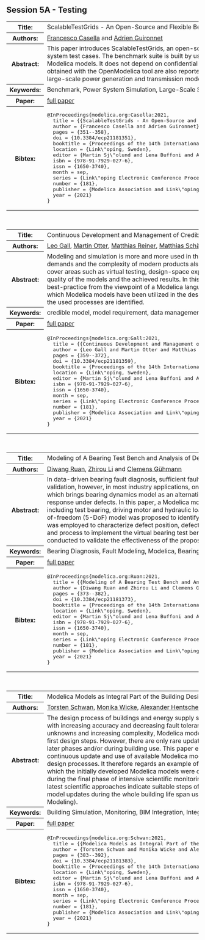 ## Session 5A - Testing
<table><tr><th>Title:</th>
<td>ScalableTestGrids - An Open-Source and Flexible Benchmark Suite to Assess Modelica Tool Performance on Large-Scale Power System Test Cases</td>
</tr>
<tr><th>Authors:</th>
<td>
<a href="/proceedings/authors/FrancescoCasella">Francesco Casella</a> and <a href="/proceedings/authors/AdrienGuironnet">Adrien Guironnet</a></td>
</tr>
<tr><th>Abstract:</th>
<td>This paper introduces ScalableTestGrids, an open-source and flexible benchmark suite for assessing the performance of Modelica tools on large-scale power system test cases. The benchmark suite is built by using components from the PowerGrids library and generic utility scripts creating the final runnable Modelica models. It does not depend on confidential data; its structure makes any future needed modification or evolution easy and straightforward. Results obtained with the OpenModelica tool are also reported. The benchmark suite can be used by tool developers to assess the capability of their tools to handle large-scale power generation and transmission models.</td></tr>
<tr><th>Keywords:</th>
<td>Benchmark, Power System Simulation, Large-Scale Simulation, Performance, Open-Source</td></tr>
<tr><th>Paper:</th>
<td><a href="https://doi.org/10.3384/ecp21181351">full paper</a></td>
</tr>
<tr><th>Bibtex:</th>
<td><pre>
@InProceedings{modelica.org:Casella:2021,
  title = {{ScalableTestGrids - An Open-Source and Flexible Benchmark Suite to Assess Modelica Tool Performance on Large-Scale Power System Test Cases}},
  author = {Francesco Casella and Adrien Guironnet},
  pages = {351--358},
  doi = {10.3384/ecp21181351},
  booktitle = {Proceedings of the 14th International Modelica Conference},
  location = {Link\&quot;oping, Sweden},
  editor = {Martin Sj\&quot;olund and Lena Buffoni and Adrian Pop and Lennart Ochel},
  isbn = {978-91-7929-027-6},
  issn = {1650-3740},
  month = sep,
  series = {Link\&quot;oping Electronic Conference Proceedings},
  number = {181},
  publisher = {Modelica Association and Link\&quot;oping University Electronic Press},
  year = {2021}
}
</pre></td></tr>
</table><br>
<table><tr><th>Title:</th>
<td>Continuous Development and Management of Credible Modelica Models</td>
</tr>
<tr><th>Authors:</th>
<td>
<a href="/proceedings/authors/LeoGall">Leo Gall</a>, <a href="/proceedings/authors/MartinOtter">Martin Otter</a>, <a href="/proceedings/authors/MatthiasReiner">Matthias Reiner</a>, <a href="/proceedings/authors/MatthiasSchafer">Matthias Schäfer</a> and <a href="/proceedings/authors/JakubTobolar">Jakub Tobolář</a></td>
</tr>
<tr><th>Abstract:</th>
<td>Modeling and simulation is more and more used in the design process in a wide area of applications. Rising demands and the complexity of modern products also increases the need for models and tools capable to cover areas such as virtual testing, design-space exploration or digital twins, and to provide measures of the quality of the
models and the achieved results. In this article, we try to summarize the state-of-the-art and best-practice from the viewpoint of a Modelica language user, based on the experience gained in projects in which Modelica models have been utilized in the design process. Furthermore, missing features and gaps in the used processes are identified.</td></tr>
<tr><th>Keywords:</th>
<td>credible model, model requirement, data management, validation, verification, Modelica model</td></tr>
<tr><th>Paper:</th>
<td><a href="https://doi.org/10.3384/ecp21181359">full paper</a></td>
</tr>
<tr><th>Bibtex:</th>
<td><pre>
@InProceedings{modelica.org:Gall:2021,
  title = {{Continuous Development and Management of Credible Modelica Models}},
  author = {Leo Gall and Martin Otter and Matthias Reiner and Matthias Sch\&quot;afer and Jakub Tobol\&#x27;a\v{r}},
  pages = {359--372},
  doi = {10.3384/ecp21181359},
  booktitle = {Proceedings of the 14th International Modelica Conference},
  location = {Link\&quot;oping, Sweden},
  editor = {Martin Sj\&quot;olund and Lena Buffoni and Adrian Pop and Lennart Ochel},
  isbn = {978-91-7929-027-6},
  issn = {1650-3740},
  month = sep,
  series = {Link\&quot;oping Electronic Conference Proceedings},
  number = {181},
  publisher = {Modelica Association and Link\&quot;oping University Electronic Press},
  year = {2021}
}
</pre></td></tr>
</table><br>
<table><tr><th>Title:</th>
<td>Modeling of A Bearing Test Bench and Analysis of Defect Bearing Dynamics in Modelica</td>
</tr>
<tr><th>Authors:</th>
<td>
<a href="/proceedings/authors/DiwangRuan">Diwang Ruan</a>, <a href="/proceedings/authors/ZhirouLi">Zhirou Li</a> and <a href="/proceedings/authors/ClemensGuhmann">Clemens Gühmann</a></td>
</tr>
<tr><th>Abstract:</th>
<td>In data-driven bearing fault diagnosis, sufficient fault data is fundamental for algorithm training and validation, however, in most industry applications, only very few fault measurements can be provided, which brings bearing dynamics model as an alternative of experimental test bench to produce bearing response under defects. In this paper, a Modelica model for the whole bearing test rig was built, including test bearing, driving motor and hydraulic loading system. For the test bearing, a 5 degree-of-freedom (5-DoF) model was proposed to identify the normal bearing dynamics, and a fault model was employed to characterize defect position, defect size, defect shape and multiple defects. Theory and process to implement the virtual bearing test bench in Modelica were detailed, and 3 cases were conducted to validate the effectiveness of the proposed model.</td></tr>
<tr><th>Keywords:</th>
<td>Bearing Diagnosis, Fault Modeling, Modelica, Bearing Test Bench</td></tr>
<tr><th>Paper:</th>
<td><a href="https://doi.org/10.3384/ecp21181373">full paper</a></td>
</tr>
<tr><th>Bibtex:</th>
<td><pre>
@InProceedings{modelica.org:Ruan:2021,
  title = {{Modeling of A Bearing Test Bench and Analysis of Defect Bearing Dynamics in Modelica}},
  author = {Diwang Ruan and Zhirou Li and Clemens G\&quot;uhmann},
  pages = {373--382},
  doi = {10.3384/ecp21181373},
  booktitle = {Proceedings of the 14th International Modelica Conference},
  location = {Link\&quot;oping, Sweden},
  editor = {Martin Sj\&quot;olund and Lena Buffoni and Adrian Pop and Lennart Ochel},
  isbn = {978-91-7929-027-6},
  issn = {1650-3740},
  month = sep,
  series = {Link\&quot;oping Electronic Conference Proceedings},
  number = {181},
  publisher = {Modelica Association and Link\&quot;oping University Electronic Press},
  year = {2021}
}
</pre></td></tr>
</table><br>
<table><tr><th>Title:</th>
<td>Modelica Models as Integral Part of the Building Design Process</td>
</tr>
<tr><th>Authors:</th>
<td>
<a href="/proceedings/authors/TorstenSchwan">Torsten Schwan</a>, <a href="/proceedings/authors/MonikaWicke">Monika Wicke</a>, <a href="/proceedings/authors/AlexanderHentschel">Alexander Hentschel</a> and <a href="/proceedings/authors/ReneUnger">René Unger</a></td>
</tr>
<tr><th>Abstract:</th>
<td>The  design  process  of  buildings  and  energy  supply systems consists of several steps with increasing accuracy and decreasing fault tolerance. Because of a wide range of unknowns and increasing complexity, Modelica models are  often  an  integral  part  of  the  first  design  steps. However, there are only rare updates and reuse of these 
models in later phases and/or during building use. 
This  paper  emphasizes  the  potential  of  a  continuous update and use of available Modelica models during all steps of building design processes. It therefore regards an 
example of a research greenhouse building for which the initially  developed  Modelica models  were  continuously updated  and  reused  during  the  final  phase  of  intensive scientific  monitoring.  Furthermore,  general  insights  in latest  scientific  approaches  indicate  suitable  steps  of partly-automated  continuous  model  updates  during  the whole building life span using BIM (Building Information Modeling).</td></tr>
<tr><th>Keywords:</th>
<td>Building Simulation, Monitoring, BIM Integration, Integral Design Processes</td></tr>
<tr><th>Paper:</th>
<td><a href="https://doi.org/10.3384/ecp21181383">full paper</a></td>
</tr>
<tr><th>Bibtex:</th>
<td><pre>
@InProceedings{modelica.org:Schwan:2021,
  title = {{Modelica Models as Integral Part of the Building Design Process}},
  author = {Torsten Schwan and Monika Wicke and Alexander Hentschel and Ren\&#x27;e Unger},
  pages = {383--392},
  doi = {10.3384/ecp21181383},
  booktitle = {Proceedings of the 14th International Modelica Conference},
  location = {Link\&quot;oping, Sweden},
  editor = {Martin Sj\&quot;olund and Lena Buffoni and Adrian Pop and Lennart Ochel},
  isbn = {978-91-7929-027-6},
  issn = {1650-3740},
  month = sep,
  series = {Link\&quot;oping Electronic Conference Proceedings},
  number = {181},
  publisher = {Modelica Association and Link\&quot;oping University Electronic Press},
  year = {2021}
}
</pre></td></tr>
</table><br>
